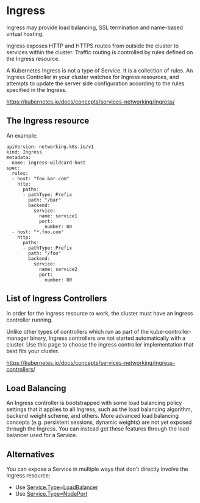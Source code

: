 # Ingress

Ingress may provide load balancing, SSL termination and name-based virtual hosting.

Ingress exposes HTTP and HTTPS routes from outside the cluster to services within the cluster. Traffic routing is controlled by rules defined on the Ingress resource.

A Kubernetes Ingress is not a type of Service. It is a collection of rules. An Ingress Controller in your cluster watches for Ingress resources, and attempts to update the server side configuration according to the rules specified in the Ingress.

https://kubernetes.io/docs/concepts/services-networking/ingress/

## The Ingress resource 

An example:

```
apiVersion: networking.k8s.io/v1
kind: Ingress
metadata:
  name: ingress-wildcard-host
spec:
  rules:
  - host: "foo.bar.com"
    http:
      paths:
      - pathType: Prefix
        path: "/bar"
        backend:
          service:
            name: service1
            port:
              number: 80
  - host: "*.foo.com"
    http:
      paths:
      - pathType: Prefix
        path: "/foo"
        backend:
          service:
            name: service2
            port:
              number: 80
```
## List of Ingress Controllers

In order for the Ingress resource to work, the cluster must have an ingress controller running.

Unlike other types of controllers which run as part of the kube-controller-manager binary, Ingress controllers are not started automatically with a cluster. Use this page to choose the ingress controller implementation that best fits your cluster.

https://kubernetes.io/docs/concepts/services-networking/ingress-controllers/

## Load Balancing

An Ingress controller is bootstrapped with some load balancing policy settings that it applies to all Ingress, such as the load balancing algorithm, backend weight scheme, and others. More advanced load balancing concepts (e.g. persistent sessions, dynamic weights) are not yet exposed through the Ingress. You can instead get these features through the load balancer used for a Service.

## Alternatives


You can expose a Service in multiple ways that don't directly involve the Ingress resource:

* Use [Service.Type=LoadBalancer](https://kubernetes.io/docs/concepts/services-networking/service/#loadbalancer)
* Use [Service.Type=NodePort](https://kubernetes.io/docs/concepts/services-networking/service/#nodeport)





